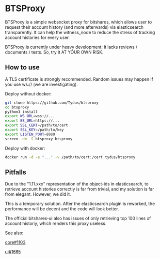 BTSProxy
=============

BTSProxy is a simple websocket proxy for bitshares, which allows user to request their account history (and more afterwards) via elasticsearch transparently.
It can help the witness\_node to reduce the stress of tracking account histories for every user.

BTSProxy is currently under heavy development: it lacks reviews / documents / tests. So, try it AT YOUR OWN RISK.

How to use
---------------
A TLS certificate is strongly recommended. Random issues may happen if you use ws:// (we are investigating).

Deploy without docker:
```bash
git clone https://github.com/Tydus/btsproxy
cd btsproxy
python3 install
export WS_URL=wss://...
export ES_URL=https://...
export SSL_CERT=/path/to/cert
export SSL_KEY=/path/to/key
export LISTEN_PORT=8080
screen -dm -S btsproxy btsproxy
```

Deploy with docker:
```bash
docker run -d -e "..." -v /path/to/cert:/cert tydus/btsproxy
```

Pitfalls
---------------
Due to the "1.11.xxx" representation of the object-ids in elasticsearch, to retrieve account histories correctly is far from trivial, and my solution is far from elegant. However, we did it.

This is a temporary solution.
After the elasticsearch plugin is reworked, the performance will be decent and the code will look better.

The official bitshares-ui also has issues of only retrieving top 100 lines of account historiy, which renders this proxy useless.

See also:

[core#1103](https://github.com/bitshares/bitshares-core/issues/1103#issuecomment-402699689)

[ui#1665](https://github.com/bitshares/bitshares-ui/issues/1665)
